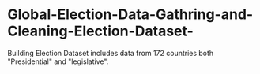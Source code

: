 # Global-Election-Data-Gathring-and-Cleaning-Election-Dataset-
Building Election Dataset includes data from 172 countries both "Presidential" and  "legislative".
